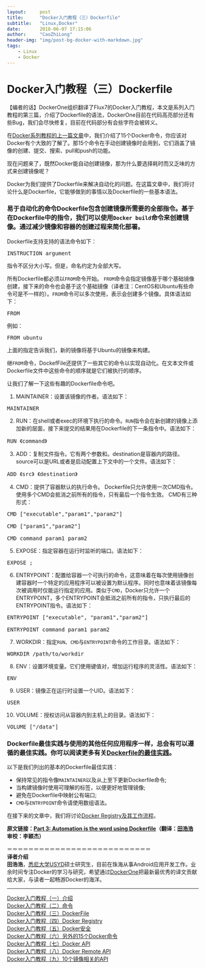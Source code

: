 ```yaml
---
layout:     post
title:      "Docker入门教程（三）Dockerfile"
subtitle:   "Linux,Docker"
date:       2018-06-07 17:15:06
author:     "CaoZhiLong"
header-img: "img/post-bg-docker-with-markdown.jpg"
tags:
    - Linux
    - Docker
---
```


# Docker入门教程（三）Dockerfile                            


【编者的话】DockerOne组织翻译了Flux7的Docker入门教程，本文是系列入门教程的第三篇，介绍了Dockerfile的语法，DockerOne目前在代码高亮部分还有些Bug，我们会尽快修复，目前在代码部分有会些字符会被转义。  

在[Docker系列教程的上一篇文章](http://dockerone.com/article/102)中，我们介绍了15个Docker命令，你应该对Docker有个大致的了解了。那15个命令在手动创建镜像时会用到，它们涵盖了镜像的创建、提交、搜索、pull和push的功能。  

现在问题来了，既然Docker能自动创建镜像，那为什么要选择耗时而又乏味的方式来创建镜像呢？  

Docker为我们提供了Dockerfile来解决自动化的问题。在这篇文章中，我们将讨论什么是Dockerfile，它能够做到的事情以及Dockerfile的一些基本语法。  

### 易于自动化的命令Dockerfile包含创建镜像所需要的全部指令。基于在Dockerfile中的指令，我们可以使用`Docker build`命令来创建镜像。通过减少镜像和容器的创建过程来简化部署。  

Dockerfile支持支持的语法命令如下：  

<pre class="prettyprint">
INSTRUCTION argument  
</pre>  

指令不区分大小写。但是，命名约定为全部大写。  

所有Dockerfile都必须以`FROM`命令开始。 `FROM`命令会指定镜像基于哪个基础镜像创建，接下来的命令也会基于这个基础镜像（译者注：CentOS和Ubuntu有些命令可是不一样的）。`FROM`命令可以多次使用，表示会创建多个镜像。具体语法如下：  

<pre class="prettyprint">
FROM <image name>  
</pre>  

例如：  

<pre class="prettyprint">
FROM ubuntu  
</pre>  

上面的指定告诉我们，新的镜像将基于Ubuntu的镜像来构建。  

继`FROM`命令，DockefFile还提供了一些其它的命令以实现自动化。在文本文件或Dockerfile文件中这些命令的顺序就是它们被执行的顺序。  

让我们了解一下这些有趣的Dockerfile命令吧。  

1. MAINTAINER：设置该镜像的作者。语法如下：  

<pre class="prettyprint">
MAINTAINER <author name>  
</pre>  

2. RUN：在shell或者exec的环境下执行的命令。`RUN`指令会在新创建的镜像上添加新的层面，接下来提交的结果用在Dockerfile的下一条指令中。语法如下：  

<pre class="prettyprint">
RUN 《command》  
</pre>  

3. ADD：复制文件指令。它有两个参数<source>和<destination>。destination是容器内的路径。source可以是URL或者是启动配置上下文中的一个文件。语法如下：  

<pre class="prettyprint">
ADD 《src》 《destination》  
</pre>  

4. CMD：提供了容器默认的执行命令。 Dockerfile只允许使用一次CMD指令。 使用多个CMD会抵消之前所有的指令，只有最后一个指令生效。 CMD有三种形式：  

<pre class="prettyprint">
CMD ["executable","param1","param2"]  

CMD ["param1","param2"]  

CMD command param1 param2  
</pre>  

5. EXPOSE：指定容器在运行时监听的端口。语法如下：  

<pre class="prettyprint">
EXPOSE <port>;  
</pre>  

6. ENTRYPOINT：配置给容器一个可执行的命令，这意味着在每次使用镜像创建容器时一个特定的应用程序可以被设置为默认程序。同时也意味着该镜像每次被调用时仅能运行指定的应用。类似于`CMD`，Docker只允许一个ENTRYPOINT，多个ENTRYPOINT会抵消之前所有的指令，只执行最后的ENTRYPOINT指令。语法如下：  

<pre class="prettyprint">
ENTRYPOINT ["executable", "param1","param2"]  

ENTRYPOINT command param1 param2  
</pre>  

7. WORKDIR：指定`RUN`、`CMD`与`ENTRYPOINT`命令的工作目录。语法如下：  

<pre class="prettyprint">
WORKDIR /path/to/workdir  
</pre>  

8. ENV：设置环境变量。它们使用键值对，增加运行程序的灵活性。语法如下：  

<pre class="prettyprint">
ENV <key> <value>  
</pre>  

9. USER：镜像正在运行时设置一个UID。语法如下：  

<pre class="prettyprint">
USER <uid>  
</pre>  

10. VOLUME：授权访问从容器内到主机上的目录。语法如下：  

<pre class="prettyprint">
VOLUME ["/data"]  
</pre>  

### Dockerfile最佳实践与使用的其他任何应用程序一样，总会有可以遵循的最佳实践。你可以阅读更多有关[Dockerfile的最佳实践](http://crosbymichael.com/dockerfile-best-practices.html)。  

以下是我们列出的基本的Dockerfile最佳实践：  

* 保持常见的指令像`MAINTAINER`以及从上至下更新Dockerfile命令;
* 当构建镜像时使用可理解的标签，以便更好地管理镜像;
* 避免在Dockerfile中映射公有端口;
* `CMD`与`ENTRYPOINT`命令请使用数组语法。  

在接下来的文章中，我们将讨论[Docker Registry及其工作流程](http://dockerone.com/article/104)。  

**原文链接：[Part 3: Automation is the word using Dockerfile](http://flux7.com/blogs/docker/docker-tutorial-series-part-3-automation-is-the-word-using-dockerfile/)（翻译：[田浩浩](https://github.com/llitfkitfk) 审校：李颖杰）**  

＝＝＝＝＝＝＝＝＝＝＝＝＝＝＝＝＝＝＝＝＝＝＝＝＝＝＝  
**译者介绍**  
**田浩浩**，[悉尼大学USYD](http://sydney.edu.au/engineering/it/)硕士研究生，目前在珠海从事Android应用开发工作。业余时间专注Docker的学习与研究，希望通过[DockerOne](http://dockerone.com/)把最新最优秀的译文贡献给大家，与读者一起畅游Docker的海洋。  

-----------------------------------------  
[Docker入门教程（一）介绍](http://dockerone.com/article/101)  
[Docker入门教程（二）命令](http://dockerone.com/article/102)  
[Docker入门教程（三）DockerFile](http://dockerone.com/article/103)  
[Docker入门教程（四）Docker Registry](http://dockerone.com/article/104)  
[Docker入门教程（五）Docker安全](http://dockerone.com/article/105)  
[Docker入门教程（六）另外的15个Docker命令](http://dockerone.com/article/106)  
[Docker入门教程（七）Docker API](http://dockerone.com/article/107)  
[Docker入门教程（八）Docker Remote API](http://dockerone.com/article/109)  
[Docker入门教程（九）10个镜像相关的API](http://dockerone.com/article/110)
